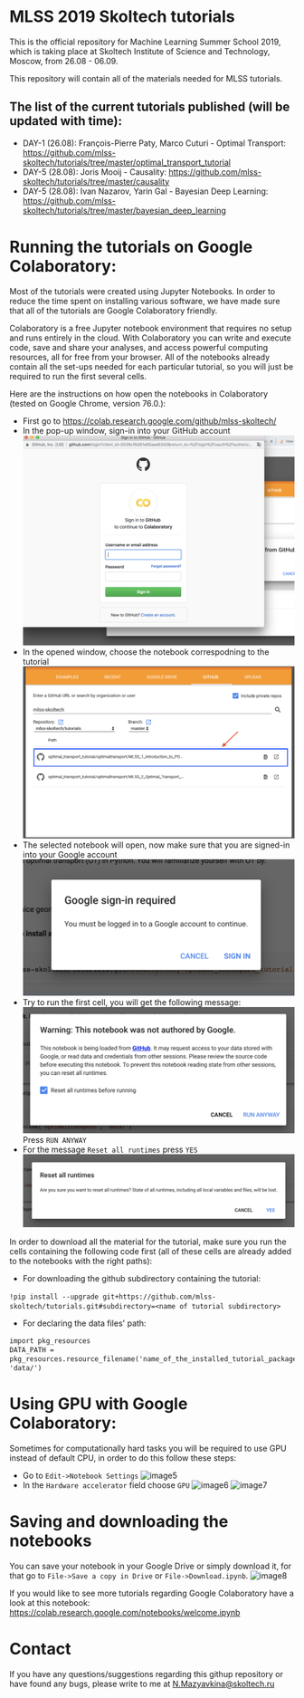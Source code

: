 # MLSS 2019 Skoltech tutorials
This is the official repository for Machine Learning Summer School 2019, which is taking place at Skoltech Institute of Science and Technology, Moscow, from 26.08 - 06.09.

This repository will contain all of the materials needed for MLSS tutorials. 

## The list of the current tutorials published (will be updated with time):
* DAY-1 (26.08): François-Pierre Paty, Marco Cuturi - Optimal Transport: https://github.com/mlss-skoltech/tutorials/tree/master/optimal_transport_tutorial
* DAY-5 (28.08): Joris Mooij - Causality: https://github.com/mlss-skoltech/tutorials/tree/master/causality
* DAY-5 (28.08): Ivan Nazarov, Yarin Gal - Bayesian Deep Learning: https://github.com/mlss-skoltech/tutorials/tree/master/bayesian_deep_learning

# Running the tutorials on Google Colaboratory:
Most of the tutorials were created using Jupyter Notebooks. In order to reduce the time spent on installing various software, we have made sure that all of the tutorials are Google Colaboratory friendly. 

Colaboratory is a free Jupyter notebook environment that requires no setup and runs entirely in the cloud. With Colaboratory you can write and execute code, save and share your analyses, and access powerful computing resources, all for free from your browser. All of the notebooks already contain all the set-ups needed for each particular tutorial, so you will just be required to run the first several cells.

Here are the instructions on how open the notebooks in Colaboratory (tested on Google Chrome, version 76.0.):
* First go to https://colab.research.google.com/github/mlss-skoltech/
* In the pop-up window, sign-in into your GitHub account 
![image0](/img/img0.png)
* In the opened window, choose the notebook correspodning to the tutorial 
![image1](/img/img1.png)
* The selected notebook will open, now make sure that you are signed-in into your Google account
![image2](/img/img2.png)
* Try to run the first cell, you will get the following message:
![image3](/img/img3.png)
Press ```RUN ANYWAY```
* For the message ```Reset all runtimes``` press ```YES```
![image4](/img/img4.png)

In order to download all the material for the tutorial, make sure you run the cells containing the following code first (all of these cells are already added to the notebooks with the right paths):
* For downloading the github subdirectory containing the tutorial:

```!pip install --upgrade git+https://github.com/mlss-skoltech/tutorials.git#subdirectory=<name of tutorial subdirectory>```

* For declaring the data files' path: 
```
import pkg_resources
DATA_PATH = pkg_resources.resource_filename('name_of_the_installed_tutorial_package', 'data/')
```
# Using GPU with Google Colaboratory:
Sometimes for computationally hard tasks you will be required to use GPU instead of default CPU, in order to do this follow these steps:
* Go to ```Edit->Notebook Settings```
![image5](/img/img5.png)
* In the ```Hardware accelerator``` field choose ```GPU```
![image6](/img/img6.png)
![image7](/img/img7.png)

# Saving and downloading the notebooks
You can save your notebook in your Google Drive or simply download it, for that go to ```File->Save a copy in Drive``` or ```File->Download.ipynb```.
![image8](/img/img8.png)



If you would like to see more tutorials regarding Google Colaboratory have a look at this notebook: https://colab.research.google.com/notebooks/welcome.ipynb

# Contact 
If you have any questions/suggestions regarding this githup repository or have found any bugs, please write to me at N.Mazyavkina@skoltech.ru 

